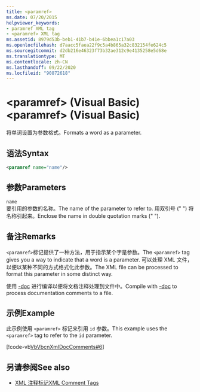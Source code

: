 ```yaml
---
title: <paramref>
ms.date: 07/20/2015
helpviewer_keywords:
- paramref XML tag
- <paramref> XML tag
ms.assetid: 8979d53b-beb1-41b7-b41e-6bbea1c17a03
ms.openlocfilehash: d7aacc5faea22f9c5a4b865a32c832154fe624c5
ms.sourcegitcommit: d2db216e46323f73b32ae312c9e4135258e5d68e
ms.translationtype: MT
ms.contentlocale: zh-CN
ms.lasthandoff: 09/22/2020
ms.locfileid: "90872618"
---
```

# <a name="paramref-visual-basic"></a><span data-ttu-id="30daf-101">\<paramref> (Visual Basic)</span><span class="sxs-lookup"><span data-stu-id="30daf-101">\<paramref> (Visual Basic)</span></span>

<span data-ttu-id="30daf-102">将单词设置为参数格式。</span><span class="sxs-lookup"><span data-stu-id="30daf-102">Formats a word as a parameter.</span></span>  
  
## <a name="syntax"></a><span data-ttu-id="30daf-103">语法</span><span class="sxs-lookup"><span data-stu-id="30daf-103">Syntax</span></span>  
  
```xml  
<paramref name="name"/>  
```  
  
## <a name="parameters"></a><span data-ttu-id="30daf-104">参数</span><span class="sxs-lookup"><span data-stu-id="30daf-104">Parameters</span></span>  

 `name`  
 <span data-ttu-id="30daf-105">要引用的参数的名称。</span><span class="sxs-lookup"><span data-stu-id="30daf-105">The name of the parameter to refer to.</span></span> <span data-ttu-id="30daf-106">用双引号 (" ") 将名称引起来。</span><span class="sxs-lookup"><span data-stu-id="30daf-106">Enclose the name in double quotation marks (" ").</span></span>  
  
## <a name="remarks"></a><span data-ttu-id="30daf-107">备注</span><span class="sxs-lookup"><span data-stu-id="30daf-107">Remarks</span></span>  

 <span data-ttu-id="30daf-108">`<paramref>`标记提供了一种方法，用于指示某个字是参数。</span><span class="sxs-lookup"><span data-stu-id="30daf-108">The `<paramref>` tag gives you a way to indicate that a word is a parameter.</span></span> <span data-ttu-id="30daf-109">可以处理 XML 文件，以便以某种不同的方式格式化此参数。</span><span class="sxs-lookup"><span data-stu-id="30daf-109">The XML file can be processed to format this parameter in some distinct way.</span></span>  
  
 <span data-ttu-id="30daf-110">使用 [-doc](../../reference/command-line-compiler/doc.md) 进行编译以便将文档注释处理到文件中。</span><span class="sxs-lookup"><span data-stu-id="30daf-110">Compile with [-doc](../../reference/command-line-compiler/doc.md) to process documentation comments to a file.</span></span>  
  
## <a name="example"></a><span data-ttu-id="30daf-111">示例</span><span class="sxs-lookup"><span data-stu-id="30daf-111">Example</span></span>  

 <span data-ttu-id="30daf-112">此示例使用 `<paramref>` 标记来引用 `id` 参数。</span><span class="sxs-lookup"><span data-stu-id="30daf-112">This example uses the `<paramref>` tag to refer to the `id` parameter.</span></span>  
  
 [!code-vb[VbVbcnXmlDocComments#6](~/samples/snippets/visualbasic/VS_Snippets_VBCSharp/VbVbcnXmlDocComments/VB/Class1.vb#6)]  
  
## <a name="see-also"></a><span data-ttu-id="30daf-113">另请参阅</span><span class="sxs-lookup"><span data-stu-id="30daf-113">See also</span></span>

- [<span data-ttu-id="30daf-114">XML 注释标记</span><span class="sxs-lookup"><span data-stu-id="30daf-114">XML Comment Tags</span></span>](index.md)
